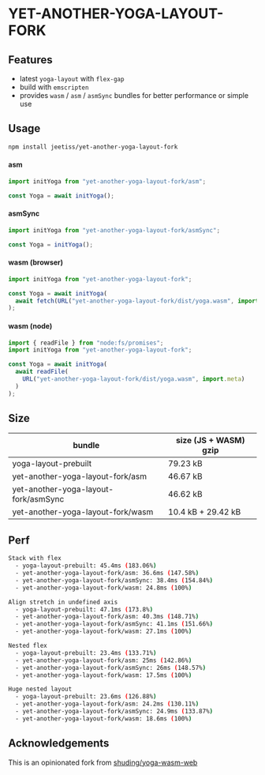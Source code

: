 # YET-ANOTHER-YOGA-LAYOUT-FORK

## Features

- latest `yoga-layout` with `flex-gap`
- build with `emscripten`
- provides `wasm` / `asm` / `asmSync` bundles for better performance or simple use

## Usage

```bash
npm install jeetiss/yet-another-yoga-layout-fork
```

#### asm

```js
import initYoga from "yet-another-yoga-layout-fork/asm";

const Yoga = await initYoga();
```

#### asmSync

```js
import initYoga from "yet-another-yoga-layout-fork/asmSync";

const Yoga = initYoga();
```

#### wasm (browser)

```js
import initYoga from "yet-another-yoga-layout-fork";

const Yoga = await initYoga(
  await fetch(URL("yet-another-yoga-layout-fork/dist/yoga.wasm", import.meta))
);
```

#### wasm (node)

```js
import { readFile } from "node:fs/promises";
import initYoga from "yet-another-yoga-layout-fork";

const Yoga = await initYoga(
  await readFile(
    URL("yet-another-yoga-layout-fork/dist/yoga.wasm", import.meta)
  )
);
```

## Size

| bundle                               | size (JS + WASM) gzip |
| ------------------------------------ | --------------------- |
| yoga-layout-prebuilt                 | 79.23 kB              |
| yet-another-yoga-layout-fork/asm     | 46.67 kB              |
| yet-another-yoga-layout-fork/asmSync | 46.62 kB              |
| yet-another-yoga-layout-fork/wasm    | 10.4  kB + 29.42 kB   |

## Perf

```bash
Stack with flex
  - yoga-layout-prebuilt: 45.4ms (183.06%)
  - yet-another-yoga-layout-fork/asm: 36.6ms (147.58%)
  - yet-another-yoga-layout-fork/asmSync: 38.4ms (154.84%)
  - yet-another-yoga-layout-fork/wasm: 24.8ms (100%)

Align stretch in undefined axis
  - yoga-layout-prebuilt: 47.1ms (173.8%)
  - yet-another-yoga-layout-fork/asm: 40.3ms (148.71%)
  - yet-another-yoga-layout-fork/asmSync: 41.1ms (151.66%)
  - yet-another-yoga-layout-fork/wasm: 27.1ms (100%)

Nested flex
  - yoga-layout-prebuilt: 23.4ms (133.71%)
  - yet-another-yoga-layout-fork/asm: 25ms (142.86%)
  - yet-another-yoga-layout-fork/asmSync: 26ms (148.57%)
  - yet-another-yoga-layout-fork/wasm: 17.5ms (100%)

Huge nested layout
  - yoga-layout-prebuilt: 23.6ms (126.88%)
  - yet-another-yoga-layout-fork/asm: 24.2ms (130.11%)
  - yet-another-yoga-layout-fork/asmSync: 24.9ms (133.87%)
  - yet-another-yoga-layout-fork/wasm: 18.6ms (100%)
```

## Acknowledgements

This is an opinionated fork from [shuding/yoga-wasm-web](https://github.com/shuding/yoga-wasm-web)
